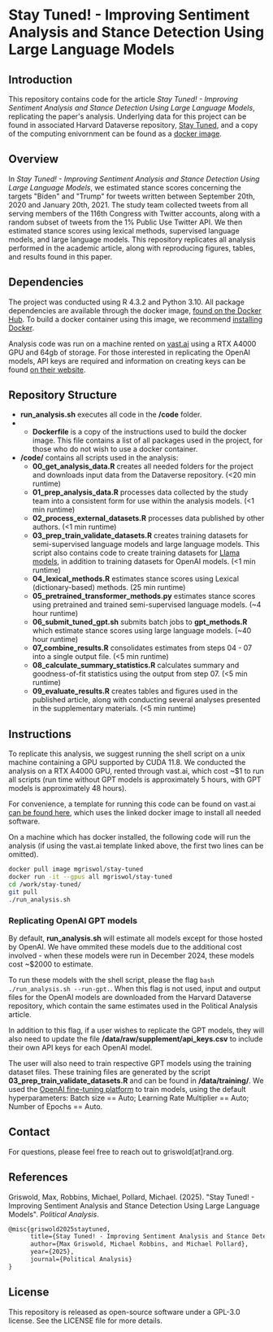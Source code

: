 # Stay Tuned! - Improving Sentiment Analysis and Stance Detection Using Large Language Models

## Introduction

This repository contains code for the article *Stay Tuned! - Improving Sentiment Analysis and Stance Detection Using Large Language Models*, replicating the paper's analysis. Underlying data for this project can be found in associated Harvard Dataverse repository, [Stay Tuned](https://dataverse.harvard.edu/dataverse/stay-tuned), and a copy of the computing enivornment can be found as a [docker image](https://hub.docker.com/repository/docker/mgriswol/stay-tuned/general).

## Overview

In *Stay Tuned! - Improving Sentiment Analysis and Stance Detection Using Large Language Models*, we estimated stance scores concerning the targets "Biden" and "Trump" for tweets written between September 20th, 2020 and January 20th, 2021. The study team collected tweets from all serving members of the 116th Congress with Twitter accounts, along with a random subset of tweets from the 1\% Public Use Twitter API. We then estimated stance scores using lexical methods, supervised language models, and large language models. This repository replicates all analysis performed in the academic article, along with reproducing figures, tables, and results found in this paper.

## Dependencies

The project was conducted using R 4.3.2 and Python 3.10. All package dependencies are available through the docker image, [found on the Docker Hub](https://hub.docker.com/repository/docker/mgriswol/stay-tuned/general). To build a docker container using this image, we recommend [installing Docker](https://docs.docker.com/engine/install/). 

Analysis code was run on a machine rented on [vast.ai](https://vast.ai/) using a RTX A4000 GPU and 64gb of storage. For those interested in replicating the OpenAI models, API keys are required and information on creating keys can be found [on their website](https://platform.openai.com/api-keys). 

## Repository Structure

- **run_analysis.sh** executes all code in the **/code** folder.
- - **Dockerfile** is a copy of the instructions used to build the docker image. This file contains a list of all packages used in the project, for those who do not wish to use a docker container.
- **/code/** contains all scripts used in the analysis:
  + **00_get_analysis_data.R** creates all needed folders for the project and downloads input data from the Dataverse repository. (<20 min runtime)
  + **01_prep_analysis_data.R** processes data collected by the study team into a consistent form for use within the analysis models. (<1 min runtime)
  + **02_process_external_datasets.R** processes data published by other authors.  (<1 min runtime)
  + **03_prep_train_validate_datasets.R** creates training datasets for semi-supervised language models and large language models. This script also contains code to create training datasets for [Llama models](https://huggingface.co/meta-llama), in addition to training datasets for OpenAI models.  (<1 min runtime)
  + **04_lexical_methods.R** estimates stance scores using Lexical (dictionary-based) methods.  (25 min runtime)
  + **05_pretrained_transformer_methods.py** estimates stance scores using pretrained and trained semi-supervised language models. (~4 hour runtime)
  + **06_submit_tuned_gpt.sh** submits batch jobs to **gpt_methods.R** which estimate stance scores using large language models. (~40 hour runtime)
  + **07_combine_results.R** consolidates estimates from steps 04 - 07 into a single output file. (<5 min runtime)
  +  **08_calculate_summary_statistics.R** calculates summary and goodness-of-fit statistics using the output from step 07. (<5 min runtime)
  +  **09_evaluate_results.R** creates tables and figures used in the published article, along with conducting several analyses presented in the supplementary materials. (<5 min runtime)

## Instructions 

To replicate this analysis, we suggest running the shell script on a unix machine containing a GPU supported by CUDA 11.8. We conducted the analysis on a RTX A4000 GPU, rented through vast.ai, which cost \~\$1 to run all scripts (run time without GPT models is approximately 5 hours, with GPT models is approximately 48 hours). 

For convenience, a template for running this code can be found on vast.ai [can be found here](https://cloud.vast.ai/?ref_id=178510&creator_id=178510&name=Stay-Tuned), which uses the linked docker image to install all needed software. 

On a machine which has docker installed, the following code will run the analysis (if using the vast.ai template linked above, the first two lines can be omitted). 

```bash
docker pull image mgriswol/stay-tuned
docker run -it --gpus all mgriswol/stay-tuned
cd /work/stay-tuned/
git pull
./run_analysis.sh 
```
### Replicating OpenAI GPT models

By default, **run_analysis.sh** will estimate all models except for those hosted by OpenAI. We have ommited these models due to the additional cost involved - when these models were run in December 2024, these models cost \~\$2000 to estimate. 

To run these models with the shell script, please the flag `bash ./run_analysis.sh --run-gpt.`. When this flag is not used, input and output files for the OpenAI models are downloaded from the Harvard Dataverse repository, which contain the same estimates used in the Political Analysis article.

In addition to this flag, if a user wishes to replicate the GPT models, they will also need to update the file **/data/raw/supplement/api_keys.csv** to include their own API keys for each OpenAI model. 

The user will also need to train respective GPT models using the training dataset files. These training files are generated by the script **03_prep_train_validate_datasets.R** and can be found in **/data/training/**. We used the [OpenAI fine-tuning platform](https://platform.openai.com/finetune) to train models, using the default hyperparameters: Batch size == Auto; Learning Rate Multiplier == Auto; Number of Epochs == Auto.

## Contact

For questions, please feel free to reach out to griswold[at]rand.org.

## References

Griswold, Max, Robbins, Michael, Pollard, Michael. (2025). "Stay Tuned! - Improving Sentiment Analysis and Stance Detection Using Large Language Models". *Political Analysis*. 

```tex
@misc{griswold2025staytuned,
      title={Stay Tuned! - Improving Sentiment Analysis and Stance Detection Using Large Language Models}, 
      author={Max Griswold, Michael Robbins, and Michael Pollard},
      year={2025},
      journal={Political Analysis}
}
```

## License

This repository is released as open-source software under a GPL-3.0 license. See the LICENSE file for more details.

